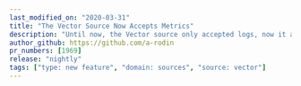 ```yaml
---
last_modified_on: "2020-03-31"
title: "The Vector Source Now Accepts Metrics"
description: "Until now, the Vector source only accepted logs, now it accepts metrics as well"
author_github: https://github.com/a-rodin
pr_numbers: [1969]
release: "nightly"
tags: ["type: new feature", "domain: sources", "source: vector"]
---
```

